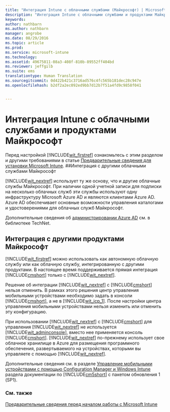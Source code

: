 ```yaml
---
title: "Интеграция Intune с облачными службами (Майкрософт) | Microsoft Intune"
description: "Интеграция Intune с облачными службами и продуктами Майкрософт, а также с другими продуктами Майкрософт"
keywords: 
author: nathbarn
ms.author: nathbarn
manager: angrobe
ms.date: 08/29/2016
ms.topic: article
ms.prod: 
ms.service: microsoft-intune
ms.technology: 
ms.assetid: 49675811-08a3-408f-810b-89552ff404bd
ms.reviewer: jeffgilb
ms.suite: ems
translationtype: Human Translation
ms.sourcegitcommit: 0d422b421c3716ad576c4fc565b181dec28c947e
ms.openlocfilehash: b2df2a2ec092ed9bb7d12b7f51a4fd9c9858f041


---
```


# Интеграция Intune с облачными службами и продуктами Майкрософт

Перед настройкой [!INCLUDE[wit_firstref](../includes/wit_firstref_md.md)] ознакомьтесь с этим разделом и другими требованиями в статье [Предварительные сведения для установки Microsoft Intune](what-to-know-before-you-start-microsoft-intune.md).
##Интеграция с другими облачными службами Майкрософт


[!INCLUDE[wit_nextref](../includes/wit_nextref_md.md)] использует ту же основу, что и другие облачные службы Майкрософт. При наличии одной учетной записи для подписки на несколько облачных служб эти службы используют одну инфраструктуру Microsoft Azure AD и являются клиентами Azure AD. Azure AD обеспечивает основные возможности управления каталогами и удостоверениями для облачных служб Майкрософт.

Дополнительные сведения об [администрировании Azure AD](http://technet.microsoft.com/library/hh967611.aspx) см. в библиотеке TechNet.

## Интеграция с другими продуктами Майкрософт
[!INCLUDE[wit_firstref](../includes/wit_firstref_md.md)] можно использовать как автономную облачную службу или как облачную службу, интегрированную с другими продуктами. В настоящее время поддерживается прямая интеграция [!INCLUDE[cmshort](../includes/cmshort_md.md)] только с [!INCLUDE[wit_nextref](../includes/wit_nextref_md.md)].

Решение об интеграции [!INCLUDE[wit_nextref](../includes/wit_nextref_md.md)] с [!INCLUDE[cmshort](../includes/cmshort_md.md)] нельзя отменить. В рамках этого решения центр управления мобильными устройствами необходимо задать в консоли [!INCLUDE[cmshort](../includes/cmshort_md.md)], а не в [!INCLUDE[wit_icp_1](../includes/wit_icp_1_md.md)]. После настройки центра управления мобильными устройствами нельзя изменить или отменить эту конфигурацию.

При использовании [!INCLUDE[wit_nextref](../includes/wit_nextref_md.md)] с [!INCLUDE[cmshort](../includes/cmshort_md.md)] для управления [!INCLUDE[wit_nextref](../includes/wit_nextref_md.md)] не используется [!INCLUDE[wit_adminconsole](../includes/wit_adminconsole_md.md)], вместо нее применяется консоль [!INCLUDE[cmshort](../includes/cmshort_md.md)]. [!INCLUDE[wit_nextref](../includes/wit_nextref_md.md)] по-прежнему использует свое облачное хранилище в Azure для размещения программного обеспечения, развертываемого на устройствах, которыми вы управляете с помощью [!INCLUDE[wit_nextref](../includes/wit_nextref_md.md)].

Дополнительные сведения см. в разделе [Управление мобильными устройствами с помощью Configuration Manager и Windows Intune](https://docs.microsoft.com/en-us/sccm/mdm/understand/hybrid-mobile-device-management) раздела документации по [!INCLUDE[cm5short](../includes/cm5short_md.md)] с пакетом обновления 1 (SP1).

### См. также
[Предварительные сведения перед началом работы с Microsoft Intune](what-to-know-before-you-start-microsoft-intune.md)



<!--HONumber=Oct16_HO4-->


